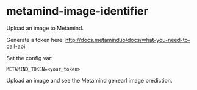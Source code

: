 # metamind-image-identifier
Upload an image to Metamind. 

Generate a token here: http://docs.metamind.io/docs/what-you-need-to-call-api

Set the config var:

`METAMIND_TOKEN=<your_token>`

Upload an image and see the Metamind genearl image prediction. 
